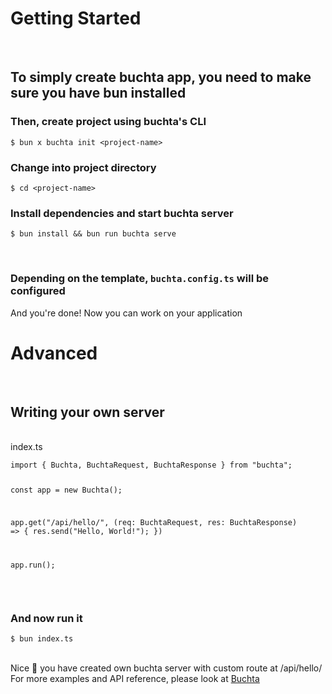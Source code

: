 # Getting Started
<br>

## To simply create buchta app, you need to make sure you have bun installed 
### Then, create project using buchta's CLI

<pre class="language-shell bg-black rounded mt-5 bg-opacity-40">
<code>$ bun x buchta init &lt;project-name&gt;</code></pre>
<h3 class="pt-2">Change into project directory</h3>

<pre class="language-shell bg-black rounded-md mt-5 bg-opacity-40">
<code>$ cd &lt;project-name&gt;</code></pre>
<h3 class="pt-2">Install dependencies and start buchta server</h3>

<pre class="language-shell bg-black rounded-md mt-5 bg-opacity-40">
<code>$ bun install && bun run buchta serve</code></pre>
<br>

### Depending on the template, `buchta.config.ts` will be configured

<div class="succsess-badge mt-3 mb-3">
And you're done! Now you can work on your application
</div>

# Advanced

<br>

## Writing your own server

<br>

<div class="docs-notebook">
    <div class="notebook-top">
        <div class="notebook-top-active">index.ts</div>
    </div>
    <div class="notebook-parts">
        <div>
            <pre class="javascript bg-black rounded-md mt-5 bg-opacity-40"><code>import { Buchta, BuchtaRequest, BuchtaResponse } from "buchta";

const app = new Buchta();

app.get("/api/hello/", (req: BuchtaRequest, res: BuchtaResponse) => {
    res.send("Hello, World!");
})

app.run();
</code></pre>
        </div>
    </div>
</div>
<br>

### And now run it

<pre class="language-shell bg-black rounded-md mt-5 bg-opacity-40">
<code>$ bun index.ts</code></pre>
<br>

<div class="info-badge mt-3 mb-3">
Nice 👏 you have created own buchta server with custom route at /api/hello/
</div>

<div class="info-badge mt-3 mb-3">
For more examples and API reference, please look at <a class="underline" href="/docs/Buchta/">Buchta</a>
</div>

<!-- bun x buchta init {project-name} -->
<!-- cd {project-name} -->
<!-- bun install && bun run buchta serve -->
<!-- import { Buchta, BuchtaRequest, BuchtaResponse } from "buchta";

const app = new Buchta();

app.get("/api/hello/", (req: BuchtaRequest, res: BuchtaResponse) => {
    res.send("Hello, World!");
})

app.run(); -->
<!-- bun index.ts -->